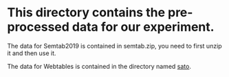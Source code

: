 # This directory contains the pre-processed data for our experiment.
The data for Semtab2019 is contained in semtab.zip, you need to first unzip it and then use it.

The data for Webtables is contained in the directory named [sato](./data/sato/).
